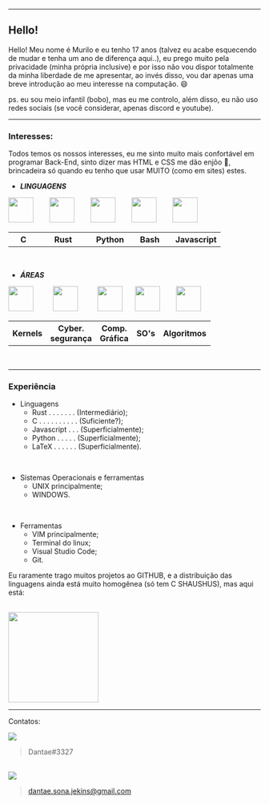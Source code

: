 <hr>

## Hello!

Hello! Meu nome é Murilo e eu tenho 17 anos (talvez eu acabe esquecendo de mudar e tenha um ano de diferença aqui..), eu prego muito pela privacidade (minha própria inclusive) e por isso não vou dispor totalmente da minha liberdade de me apresentar, ao invés disso, vou dar apenas uma breve introdução ao meu interesse na computação. 😄

ps. eu sou meio infantil (bobo), mas eu me controlo, além disso, eu não uso redes sociais (se você considerar, apenas discord e youtube).

<hr>

### Interesses:
Todos temos os nossos interesses, eu me sinto muito mais confortável em programar Back-End, sinto dizer mas HTML e CSS me dão enjôo 🤢, brincadeira só quando eu tenho que usar MUITO (como em sites) estes.

- ***LINGUAGENS***

<img src="https://cdn.jsdelivr.net/gh/devicons/devicon/icons/c/c-original.svg"    
width="50px"
height="50px"
/>  
<img src="https://cdn.jsdelivr.net/gh/devicons/devicon/icons/rust/rust-plain.svg"
    width="50px"
    height="50px"
/>  
<img src="https://cdn.jsdelivr.net/gh/devicons/devicon/icons/python/python-original.svg"
    width="50px"
    height="50px"
/>  
<img src="https://cdn.jsdelivr.net/gh/devicons/devicon/icons/bash/bash-original.svg"
    width="50px"
    height="50px"
/>  
<img src="https://cdn.jsdelivr.net/gh/devicons/devicon/icons/javascript/javascript-original.svg"
    width="50px"
    height="50px"
/> 
<table>

<tr>
 <th scope="col">  C  </th>
 <th scope="col">  Rust  </th>
 <th scope="col">  Python </th>
 <th scope="col"> Bash</th>
 <th scope="col"> Javascript</th>
</tr>
 </table>

<br>

- ***ÁREAS***

<img src="https://img.icons8.com/external-inipagistudio-lineal-color-inipagistudio/64/000000/external-cube-augmented-reality-inipagistudio-lineal-color-inipagistudio.png"
    width="50px"
    height="50px"
/>     
<img src="https://img.icons8.com/nolan/64/skull.png"
    width="50px"
    height="50px"
/>     
<img src="https://cdn.jsdelivr.net/gh/devicons/devicon/icons/bash/bash-original.svg"
    width="50px"
    height="50px"
/>   
<img src="https://img.icons8.com/color/48/000000/free-bsd.png"
    width="50px"
    height="50px"
/>    
<img src="https://img.icons8.com/external-flatart-icons-lineal-color-flatarticons/64/000000/external-algorithm-data-science-and-cyber-security-flatart-icons-lineal-color-flatarticons.png"
    width="50px"
    height="50px"
/>

<table>

<tr>
 <th scope="col"><div class="bloco">Kernels</div></th>
 <th scope="col"><div class="bloco">Cyber.<br>segurança</div></th>
 <th scope="col"><div class="bloco">Comp.<br>Gráfica</div></th>
 <th scope="col"><div class="bloco">SO's</div></th>
 <th scope="col"><div class="bloco">Algoritmos</div></th>
</tr>
 </table>

<br>

<hr>

### **Experiência**

- Linguagens 
    - Rust . . . . . . . (Intermediário);
    - C . . . . . . . . . . (Suficiente?);
    - Javascript . . . (Superficialmente);
    - Python . . . . . (Superficialmente);
    - LaTeX . . . . . . (Superficialmente).

<br>

- Sistemas Operacionais e ferramentas 
    - UNIX principalmente;
    - WINDOWS.

<br>

- Ferramentas
    - VIM principalmente;
    - Terminal do linux;
    - Visual Studio Code;
    - Git.

Eu raramente trago muitos projetos ao GITHUB, e a distribuição das linguagens ainda está muito homogênea (só tem C SHAUSHUS), mas aqui está:

<br>

  <img height="180em" src="https://github-readme-stats.vercel.app/api/top-langs/?username=Dantae-Jekins&layout=compact&langs_count=7&theme=gruvbox"/>



<hr>

Contatos:

<img src = "https://img.shields.io/badge/Discord-7289DA?style=for-the-badge&logo=discord&logoColor=white">

>Dantae#3327

<br>

<img src ="https://img.shields.io/badge/Gmail-D14836?style=for-the-badge&logo=gmail&logoColor=white">

> dantae.sona.jekins@gmail.com



<!--
**Dantae-Jekins/Dantae-Jekins** is a ✨ _special_ ✨ repository because its `README.md` (this file) appears on your GitHub profile.

Here are some ideas to get you started:

- 🔭 I’m currently working on ...
- 🌱 I’m currently learning ...
- 👯 I’m looking to collaborate on ...
- 🤔 I’m looking for help with ...
- 💬 Ask me about ...
- 📫 How to reach me: ...
- 😄 Pronouns: ...
- ⚡ Fun fact: ...
-->
